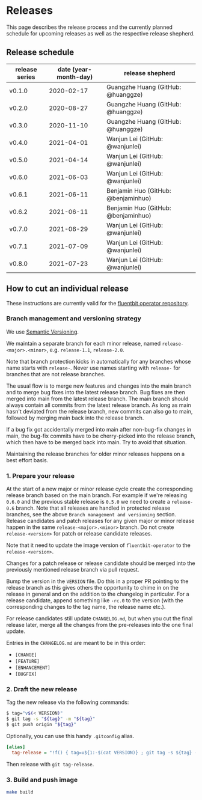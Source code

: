 # Releases

This page describes the release process and the currently planned schedule for upcoming releases as well as the respective release shepherd.

## Release schedule

| release series | date  (year-month-day) | release shepherd                            |
|----------------|--------------------------------------------|---------------------------------------------|
| v0.1.0           | 2020-02-17                                 | Guangzhe Huang (GitHub: @huanggze) |
| v0.2.0           | 2020-08-27                                 | Guangzhe Huang (GitHub: @huanggze)         |
| v0.3.0           | 2020-11-10                                 | Guangzhe Huang (GitHub: @huanggze)     |
| v0.4.0           | 2021-04-01                                 | Wanjun Lei (GitHub: @wanjunlei) |
| v0.5.0           | 2021-04-14                                 | Wanjun Lei (GitHub: @wanjunlei)         |
| v0.6.0           | 2021-06-03                                 | Wanjun Lei (GitHub: @wanjunlei)         |
| v0.6.1           | 2021-06-11                                 | Benjamin Huo (GitHub: @benjaminhuo)         |
| v0.6.2           | 2021-06-11                                 | Benjamin Huo (GitHub: @benjaminhuo)     |
| v0.7.0           | 2021-06-29                                 | Wanjun Lei (GitHub: @wanjunlei)         |
| v0.7.1           | 2021-07-09                                 | Wanjun Lei (GitHub: @wanjunlei)         |
| v0.8.0           | 2021-07-23                                 | Wanjun Lei (GitHub: @wanjunlei)         |

## How to cut an individual release

These instructions are currently valid for the [fluentbit operator repository](https://github.com/kubesphere/fluentbit-operator.git).
### Branch management and versioning strategy

We use [Semantic Versioning](https://semver.org/).

We maintain a separate branch for each minor release, named `release-<major>.<minor>`, e.g. `release-1.1`, `release-2.0`.

Note that branch protection kicks in automatically for any branches whose name starts with `release-`. Never use names starting with `release-` for branches that are not release branches.

The usual flow is to merge new features and changes into the main branch and to merge bug fixes into the latest release branch. Bug fixes are then merged into main from the latest release branch. The main branch should always contain all commits from the latest release branch. As long as main hasn't deviated from the release branch, new commits can also go to main, followed by merging main back into the release branch.

If a bug fix got accidentally merged into main after non-bug-fix changes in main, the bug-fix commits have to be cherry-picked into the release branch, which then have to be merged back into main. Try to avoid that situation.

Maintaining the release branches for older minor releases happens on a best effort basis.

### 1. Prepare your release

At the start of a new major or minor release cycle create the corresponding release branch based on the main branch. 
For example if we're releasing `0.6.0` and the previous stable release is `0.5.0` we need to create a `release-0.6` branch. 
Note that all releases are handled in protected release branches, see the above `Branch management and versioning` section. 
Release candidates and patch releases for any given major or minor release happen in the same `release-<major>.<minor>` branch. 
Do not create `release-<version>` for patch or release candidate releases.

Note that it need to update the image version of `fluentbit-operator` to the `release-<version>`.

Changes for a patch release or release candidate should be merged into the previously mentioned release branch via pull request.

Bump the version in the `VERSION` file. Do this in a proper PR pointing to the release branch as this gives others the opportunity to chime in on the release in general and on the addition to the changelog in particular. 
For a release candidate, append something like `-rc.0` to the version (with the corresponding changes to the tag name, the release name etc.).

For release candidates still update `CHANGELOG.md`, but when you cut the final release later, merge all the changes from the pre-releases into the one final update.

Entries in the `CHANGELOG.md` are meant to be in this order:

* `[CHANGE]`
* `[FEATURE]`
* `[ENHANCEMENT]`
* `[BUGFIX]`

### 2. Draft the new release

Tag the new release via the following commands:

```bash
$ tag="v$(< VERSION)"
$ git tag -s "${tag}" -m "${tag}"
$ git push origin "${tag}"
```

Optionally, you can use this handy `.gitconfig` alias.

```ini
[alias]
  tag-release = "!f() { tag=v${1:-$(cat VERSION)} ; git tag -s ${tag} -m ${tag} && git push origin ${tag}; }; f"
```

Then release with `git tag-release`.

### 3. Build and push image

```bash
make build
```